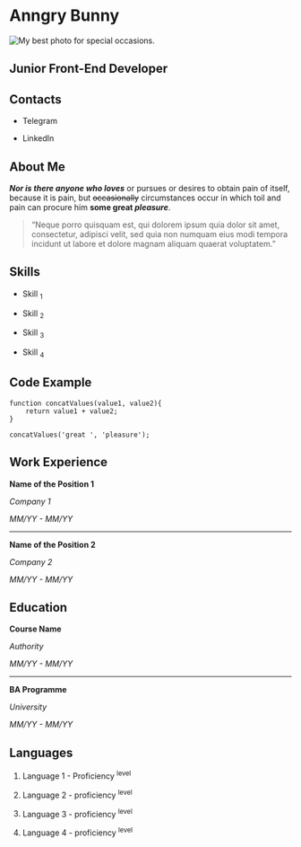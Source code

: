 # Anngry Bunny

![My best photo for special occasions.](https://i.pinimg.com/474x/fb/4b/43/fb4b434dca8270670dd009a55f4c0821.jpg)

## Junior Front-End Developer

## Contacts

- Telegram

- LinkedIn

## About Me

**_Nor is there anyone who loves_** or pursues or desires to obtain pain of itself, because it is pain, but ~~occasionally~~ circumstances occur in which toil and pain can procure him **some great _pleasure_**.

> “Neque porro quisquam est, qui dolorem ipsum quia dolor sit amet, consectetur, adipisci velit, sed quia non numquam eius modi tempora incidunt ut labore et dolore magnam aliquam quaerat voluptatem.”

## Skills

- Skill <sub> 1 <sub>

- Skill <sub> 2 <sub>

- Skill <sub> 3 <sub>

- Skill <sub> 4 <sub>

## Code Example

```
function concatValues(value1, value2){
    return value1 + value2;
}

concatValues('great ', 'pleasure');

```

## Work Experience

**Name of the Position 1**

_Company 1_

_MM/YY - MM/YY_

---

**Name of the Position 2**

_Company 2_

_MM/YY - MM/YY_

## Education

**Course Name**

_Authority_

_MM/YY - MM/YY_

---

**BA Programme**

_University_

_MM/YY - MM/YY_

## Languages

1. Language 1 - Proficiency <sup> level <sup>

2. Language 2 - proficiency <sup> level <sup>

3. Language 3 - proficiency <sup> level <sup>

4. Language 4 - proficiency <sup> level <sup>
